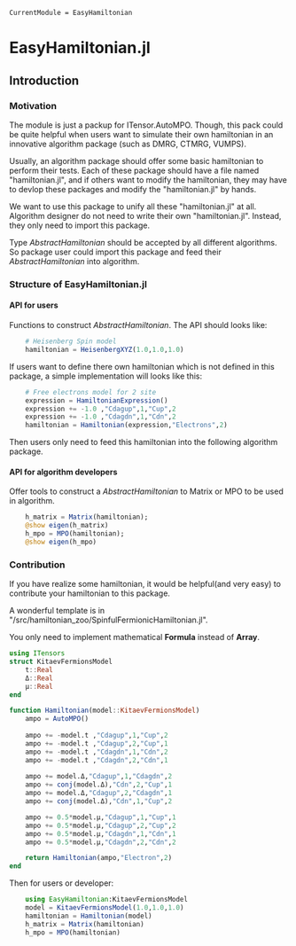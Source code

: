 ```@meta
CurrentModule = EasyHamiltonian
```

# EasyHamiltonian.jl

## Introduction

### Motivation

The module is just a packup for ITensor.AutoMPO. Though, this pack could be quite helpful when users want to simulate their own hamiltonian in an innovative algorithm package (such as DMRG, CTMRG, VUMPS).

Usually, an algorithm package should offer some basic hamiltonian to perform their tests. Each of these package should have a file named "hamiltonian.jl", and if others want to modify the hamiltonian, they may have to devlop these packages and modify the "hamiltonian.jl" by hands.

We want to use this package to unify all these "hamiltonian.jl" at all. Algorithm designer do not need to write their own "hamiltonian.jl". Instead, they only need to import this package.

Type *AbstractHamiltonian* should be accepted by all different algorithms. So package user could import this package and feed their *AbstractHamiltonian* into algorithm.

### Structure of EasyHamiltonian.jl

#### API for users

Functions to construct *AbstractHamiltonian*. The API should looks like:

``` julia
    # Heisenberg Spin model
    hamiltonian = HeisenbergXYZ(1.0,1.0,1.0)
```

If users want to define there own hamiltonian which is not defined in this package, a simple implementation will looks like this:

``` julia
    # Free electrons model for 2 site
    expression = HamiltonianExpression()
    expression += -1.0 ,"Cdagup",1,"Cup",2
    expression += -1.0 ,"Cdagdn",1,"Cdn",2
    hamiltonian = Hamiltonian(expression,"Electrons",2)
```

Then users only need to feed this hamiltonian into the following algorithm package.

#### API for algorithm developers

Offer tools to construct a *AbstractHamiltonian* to Matrix or MPO to be used in algorithm.

``` julia
    h_matrix = Matrix(hamiltonian);
    @show eigen(h_matrix)
    h_mpo = MPO(hamiltonian);
    @show eigen(h_mpo)
```

### Contribution

If you have realize some hamiltonian, it would be helpful(and very easy) to contribute your hamiltonian to this package.

A wonderful template is in "/src/hamiltonian_zoo/SpinfulFermionicHamiltonian.jl".

You only need to implement mathematical **Formula** instead of **Array**.

```julia
using ITensors
struct KitaevFermionsModel
    t::Real
    Δ::Real
    μ::Real
end

function Hamiltonian(model::KitaevFermionsModel)
    ampo = AutoMPO()
    
    ampo += -model.t ,"Cdagup",1,"Cup",2
    ampo += -model.t ,"Cdagup",2,"Cup",1
    ampo += -model.t ,"Cdagdn",1,"Cdn",2
    ampo += -model.t ,"Cdagdn",2,"Cdn",1
    
    ampo += model.Δ,"Cdagup",1,"Cdagdn",2
    ampo += conj(model.Δ),"Cdn",2,"Cup",1
    ampo += model.Δ,"Cdagup",2,"Cdagdn",1
    ampo += conj(model.Δ),"Cdn",1,"Cup",2

    ampo += 0.5*model.μ,"Cdagup",1,"Cup",1
    ampo += 0.5*model.μ,"Cdagup",2,"Cup",2
    ampo += 0.5*model.μ,"Cdagdn",1,"Cdn",1
    ampo += 0.5*model.μ,"Cdagdn",2,"Cdn",2

    return Hamiltonian(ampo,"Electron",2)
end
```

Then for users or developer:

```julia
    using EasyHamiltonian:KitaevFermionsModel
    model = KitaevFermionsModel(1.0,1.0,1.0)
    hamiltonian = Hamiltonian(model)
    h_matrix = Matrix(hamiltonian)
    h_mpo = MPO(hamiltonian)
```

